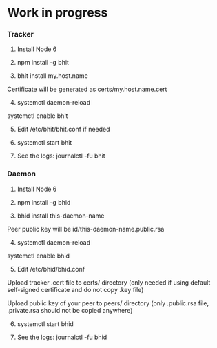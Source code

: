 # Work in progress

### Tracker

1. Install Node 6

2. npm install -g bhit

3. bhit install my.host.name

  Certificate will be generated as certs/my.host.name.cert

4. systemctl daemon-reload

  systemctl enable bhit

5. Edit /etc/bhit/bhit.conf if needed

6. systemctl start bhit

7. See the logs: journalctl -fu bhit

### Daemon

1. Install Node 6

2. npm install -g bhid

3. bhid install this-daemon-name

  Peer public key will be id/this-daemon-name.public.rsa

4. systemctl daemon-reload

  systemctl enable bhid

5. Edit /etc/bhid/bhid.conf

  Upload tracker .cert file to certs/ directory (only needed if using default self-signed certificate and do not copy .key file)
  
  Upload public key of your peer to peers/ directory (only .public.rsa file, .private.rsa should not be copied anywhere)

6. systemctl start bhid

7. See the logs: journalctl -fu bhid
